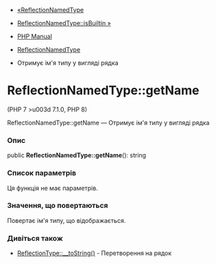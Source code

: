 - [«ReflectionNamedType](class.reflectionnamedtype.md)
- [ReflectionNamedType::isBuiltin
»](reflectionnamedtype.isbuiltin.md)

- [PHP Manual](index.md)
- [ReflectionNamedType](class.reflectionnamedtype.md)
- Отримує ім'я типу у вигляді рядка

# ReflectionNamedType::getName

(PHP 7 \>u003d 7.1.0, PHP 8)

ReflectionNamedType::getName — Отримує ім'я типу у вигляді рядка

### Опис

public **ReflectionNamedType::getName**(): string

### Список параметрів

Ця функція не має параметрів.

### Значення, що повертаються

Повертає ім'я типу, що відображається.

### Дивіться також

- [ReflectionType::\_\_toString()](reflectiontype.tostring.md) -
Перетворення на рядок
